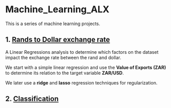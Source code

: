 # Machine_Learning_ALX
This is a series of machine learning projects. 


## 1. [Rands to Dollar exchange rate](https://github.com/Don-Alvin/Machine_Learning_ALX/blob/master/dollar.ipynb)
A Linear Regressions analysis to determine which factors on the dataset impact the exchange rate between the rand and dollar.

We start with a simple linear regression and use the **Value of Exports (ZAR)** to determine its relation to the target variable **ZAR/USD**.

We later use a **ridge** and **lasso** regression techniques for regularization.

## 2. [Classification](https://github.com/Don-Alvin/Machine_Learning_ALX/blob/master/Classification.ipynb)
